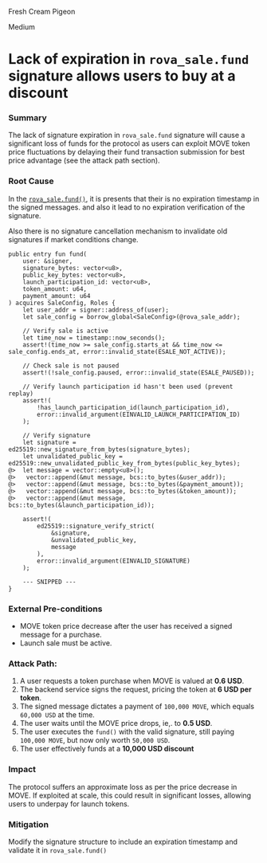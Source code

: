 Fresh Cream Pigeon

Medium

# Lack of expiration in `rova_sale.fund` signature allows users to buy at a discount

### Summary
The lack of signature expiration in `rova_sale.fund` signature will cause a significant loss of funds for the protocol as users can exploit MOVE token price fluctuations by delaying their fund transaction submission for best price advantage (see the attack path section).

### Root Cause
In the [`rova_sale.fund()`](https://github.com/sherlock-audit/2025-02-rova/blob/main/rova-movement-contracts/sources/rova_sale.move#L125), it is presents that their is no expiration timestamp in the signed messages. and also it lead to no expiration verification of the signature.

Also there is no signature cancellation mechanism to invalidate old signatures if market conditions change.

```move
public entry fun fund(
    user: &signer,
    signature_bytes: vector<u8>,
    public_key_bytes: vector<u8>,
    launch_participation_id: vector<u8>,
    token_amount: u64,
    payment_amount: u64
) acquires SaleConfig, Roles {
    let user_addr = signer::address_of(user);
    let sale_config = borrow_global<SaleConfig>(@rova_sale_addr);

    // Verify sale is active
    let time_now = timestamp::now_seconds();
    assert!(time_now >= sale_config.starts_at && time_now <= sale_config.ends_at, error::invalid_state(ESALE_NOT_ACTIVE));

    // Check sale is not paused
    assert!(!sale_config.paused, error::invalid_state(ESALE_PAUSED));

    // Verify launch participation id hasn't been used (prevent replay)
    assert!(
        !has_launch_participation_id(launch_participation_id),
        error::invalid_argument(EINVALID_LAUNCH_PARTICIPATION_ID)
    );
    
    // Verify signature
    let signature = ed25519::new_signature_from_bytes(signature_bytes);
    let unvalidated_public_key = ed25519::new_unvalidated_public_key_from_bytes(public_key_bytes);
@>  let message = vector::empty<u8>();
@>   vector::append(&mut message, bcs::to_bytes(&user_addr));
@>   vector::append(&mut message, bcs::to_bytes(&payment_amount));
@>   vector::append(&mut message, bcs::to_bytes(&token_amount));
@>   vector::append(&mut message, bcs::to_bytes(&launch_participation_id));

    assert!(
        ed25519::signature_verify_strict(
            &signature,
            &unvalidated_public_key,
            message
        ),
        error::invalid_argument(EINVALID_SIGNATURE)
    );

    --- SNIPPED ---
}
```

### External Pre-conditions
- MOVE token price decrease after the user has received a signed message for a purchase.
- Launch sale must be active.

### Attack Path:
1. A user requests a token purchase when MOVE is valued at **0.6 USD**.
2. The backend service signs the request, pricing the token at **6 USD per token**.
3. The signed message dictates a payment of `100,000 MOVE`, which equals `60,000 USD` at the time.
4. The user waits until the MOVE price drops, ie,. to **0.5 USD**.
5. The user executes the `fund()` with the valid signature, still paying `100,000 MOVE`, but now only worth `50,000 USD`.
6. The user effectively funds at a **10,000 USD discount**

### Impact
The protocol suffers an approximate loss as per the price decrease in MOVE. If exploited at scale, this could result in significant losses, allowing users to underpay for launch tokens.

### Mitigation
Modify the signature structure to include an expiration timestamp and validate it in `rova_sale.fund()`
